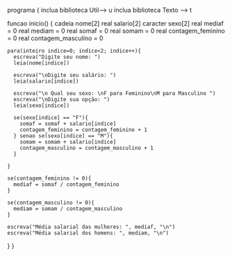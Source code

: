 programa {
  inclua biblioteca Util--> u 
  inclua biblioteca Texto --> t
  
  funcao inicio() {
    cadeia nome[2]
    real salario[2] 
    caracter sexo[2]
    real mediaf = 0
    real mediam = 0
    real somaf = 0
    real somam = 0
    real contagem_feminino = 0
    real contagem_masculino = 0
    
    para(inteiro indice=0; indice<2; indice++){
      escreva("Digite seu nome: ")
      leia(nome[indice])
      
      escreva("\nDigite seu salário: ")
      leia(salario[indice])
      
      escreva("\n Qual seu sexo: \nF para Feminino\nM para Masculino ")
      escreva("\nDigite sua opção: ")
      leia(sexo[indice])

      se(sexo[indice] == "F"){
        somaf = somaf + salario[indice]
        contagem_feminino = contagem_feminino + 1
      } senao se(sexo[indice] == "M"){
        somam = somam + salario[indice]
        contagem_masculino = contagem_masculino + 1
      }

    }
    
    se(contagem_feminino != 0){
      mediaf = somaf / contagem_feminino
    }
    
    se(contagem_masculino != 0){
      mediam = somam / contagem_masculino
    }
    
    escreva("Média salarial das mulheres: ", mediaf, "\n")
    escreva("Média salarial dos homens: ", mediam, "\n")
  }
}
